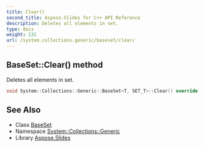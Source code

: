 ```yaml
---
title: Clear()
second_title: Aspose.Slides for C++ API Reference
description: Deletes all elements in set.
type: docs
weight: 131
url: /system.collections.generic/baseset/clear/
---
```

## BaseSet::Clear() method


Deletes all elements in set.

```cpp
void System::Collections::Generic::BaseSet<T, SET_T>::Clear() override
```

## See Also

* Class [BaseSet](../)
* Namespace [System::Collections::Generic](../../)
* Library [Aspose.Slides](../../../)